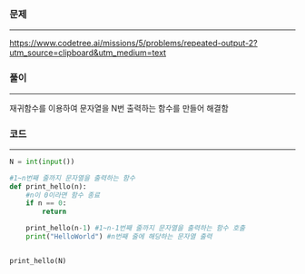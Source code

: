 ### 문제

---

https://www.codetree.ai/missions/5/problems/repeated-output-2?utm_source=clipboard&utm_medium=text

### 풀이

---

재귀함수를 이용하여 문자열을 N번 출력하는 함수를 만들어 해결함

### 코드

---

```python
N = int(input())

#1~n번째 줄까지 문자열을 출력하는 함수
def print_hello(n):
    #n이 0이라면 함수 종료
    if n == 0:
        return

    print_hello(n-1) #1~n-1번째 줄까지 문자열을 출력하는 함수 호출
    print("HelloWorld") #n번째 줄에 해당하는 문자열 출력


print_hello(N)
```
